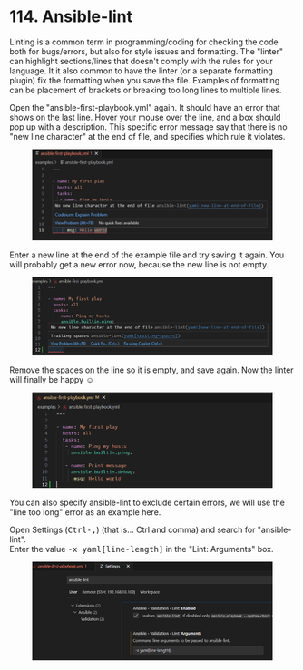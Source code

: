 # 114. Ansible-lint

Linting is a common term in programming/coding for checking the code both for bugs/errors, but also for style issues and formatting. The "linter" can highlight sections/lines that doesn't comply with the rules for your language. It it also common to have the linter (or a separate formatting plugin) fix the formatting when you save the file. Examples of formatting can be placement of brackets or breaking too long lines to multiple lines.

Open the "ansible-first-playbook.yml" again. It should have an error that shows on the last line. Hover your mouse over the line, and a box should pop up with a description. This specific error message say that there is no "new line character" at the end of file, and specifies which rule it violates.

<figure><img src="../../.gitbook/assets/image (12).png" alt=""><figcaption></figcaption></figure>

Enter a new line at the end of the example file and try saving it again. You will probably get a new error now, because the new line is not empty.

<figure><img src="../../.gitbook/assets/image (13).png" alt=""><figcaption></figcaption></figure>

Remove the spaces on the line so it is empty, and save again. Now the linter will finally be happy :relaxed:

<figure><img src="../../.gitbook/assets/image (14).png" alt=""><figcaption></figcaption></figure>



You can also specify ansible-lint to exclude certain errors, we will use the "line too long" error as an example here.

Open Settings (<kbd>Ctrl-,</kbd>) (that is... Ctrl and comma) and search for "ansible-lint".\
Enter the value <kbd>-x yaml\[line-length]</kbd>  in the "Lint: Arguments" box.

<figure><img src="../../.gitbook/assets/image (15).png" alt=""><figcaption></figcaption></figure>

